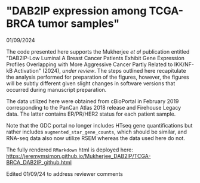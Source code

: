 # "DAB2IP expression among TCGA-BRCA tumor samples"  
01/09/2024


The code presented here supports the Mukherjee _et al_ publication entitled 
"DAB2IP-Low Luminal A Breast Cancer Patients Exhibit Gene Expression Profiles Overlapping with More Aggressive Cancer Partly Related to IKK/NF-kB Activation" (2024),
_under review_. The steps outlined here recapitulate the analysis performed for preparation of the figures, 
however, the figures will be subtly different given slight changes in software versions that occurred during manuscript preparation.

The data utilized here were obtained from cBioPortal in February 2019 corresponding to the PanCan Atlas 2018 release and Firehouse Legacy data. 
The latter contains ER/PR/HER2 status for each patient sample.

Note that the GDC portal no longer includes HTseq gene quantifications but rather includes `augmented_star_gene_counts`, which should be similar,
and RNA-seq data also now utilize RSEM whereas the data used here do not.

The fully rendered `RMarkdown` html is deployed here:  
https://jeremymsimon.github.io/Mukherjee_DAB2IP/TCGA-BRCA_DAB2IP_github.html

Edited 01/09/24 to address reviewer comments
